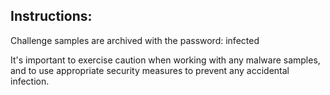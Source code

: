 ## Instructions:

Challenge samples are archived with the password: infected

It's important to exercise caution when working with any malware samples, and to use appropriate security measures to prevent any accidental infection.

